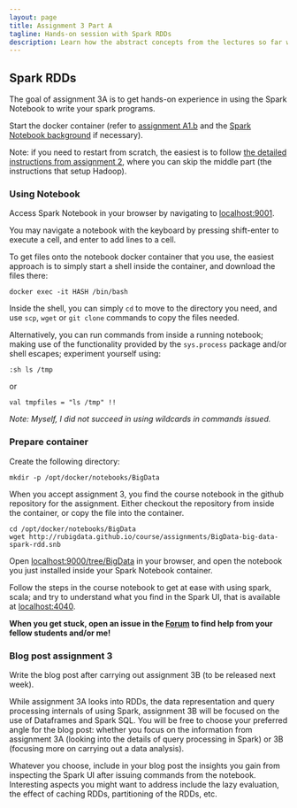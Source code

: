 ```yaml
---
layout: page
title: Assignment 3 Part A
tagline: Hands-on session with Spark RDDs
description: Learn how the abstract concepts from the lectures so far work out in practice.
---
```


## Spark RDDs

The goal of assignment 3A is to get hands-on experience in using the 
Spark Notebook to write your spark programs.

Start the docker container (refer to [assignment A1.b](A1b-docker.html)
and the [Spark Notebook background](../background/spark-notebook.html)
if necessary).

Note: if you need to restart from scratch, the easiest is to follow 
[the detailed instructions from assignment 2](../background/exact.html),
where you can skip the middle part (the instructions that setup Hadoop).

### Using Notebook

Access Spark Notebook in your browser by navigating to [localhost:9001](http://localhost:9001/).

You may navigate a notebook with the keyboard by pressing shift-enter 
to execute a cell, and enter to add lines to a cell.

To get files onto the notebook docker container that you use, the easiest
approach is to simply start a shell inside the container, and download the
files there:

```
docker exec -it HASH /bin/bash
```

Inside the shell, you can simply `cd` to move to the directory you need,
and use `scp`, `wget` or `git clone` commands to copy the files needed.

Alternatively, you can run commands from inside a running notebook; 
making use of the functionality provided by the `sys.process` package and/or 
shell escapes; experiment yourself using:

```
:sh ls /tmp
```

or

```
val tmpfiles = "ls /tmp" !!
```

*Note: Myself, I did not succeed in using wildcards in commands issued.*

### Prepare container

Create the following directory:

    mkdir -p /opt/docker/notebooks/BigData

When you accept assignment 3, you find the course notebook in the github repository for the assignment.
Either checkout the repository from inside the container, or copy the file into the container.

    cd /opt/docker/notebooks/BigData
    wget http://rubigdata.github.io/course/assignments/BigData-big-data-spark-rdd.snb

Open [localhost:9000/tree/BigData](http://localhost:9000/tree/BigData) in your browser, 
and open the notebook you just installed inside your Spark Notebook container.

Follow the steps in the course notebook to get at ease with using spark, scala;
and try to understand what you find in the Spark UI, that is available 
at [localhost:4040](http://localhost:4040).

**When you get stuck, open an issue in the 
[Forum](https://github.com/rubigdata/forum-2017)
to find help from your fellow students and/or me!**

### Blog post assignment 3

Write the blog post after carrying out assignment 3B (to be released next week).

While assignment 3A looks into RDDs, the data representation and query processing
internals of using Spark, assignment 3B will be focused on the use of Dataframes and Spark SQL.
You will be free to choose your preferred angle for the blog post: 
whether you focus on the information from assignment 3A (looking into the details of 
query processing in Spark) or 3B (focusing more on carrying out a data analysis).

Whatever you choose, include in your blog post the insights you gain from inspecting 
the Spark UI after issuing commands from the notebook.
Interesting aspects you might want to address include the lazy evaluation, the effect 
of caching RDDs, partitioning of the RDDs, etc.

